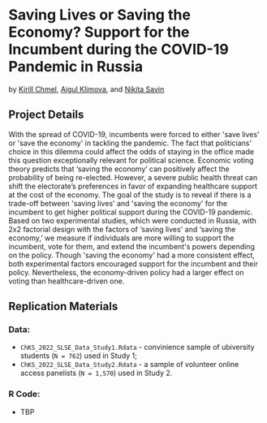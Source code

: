 # Saving Lives or Saving the Economy? Support for the Incumbent during the COVID-19 Pandemic in Russia

by [Kirill Chmel](https://www.hse.ru/en/staff/kirill.chmel), [Aigul Klimova](https://www.hse.ru/en/staff/klimova), and [Nikita Savin](https://www.hse.ru/en/org/persons/14291998)

## Project Details

With the spread of COVID-19, incumbents were forced to either 'save lives' or 'save the economy' in tackling the pandemic. The fact that politicians' choice in this dilemma could affect the odds of staying in the office made this question exceptionally relevant for political science. Economic voting theory predicts that ‘saving the economy’ can positively affect the probability of being re-elected. However, a severe public health threat can shift the electorate’s preferences in favor of expanding healthcare support at the cost of the economy. The goal of the study is to reveal if there is a trade-off between 'saving lives' and 'saving the economy' for the incumbent to get higher political support during the COVID-19 pandemic. Based on two experimental studies, which were conducted in Russia, with 2x2 factorial design with the factors of ‘saving lives' and ‘saving the economy,’ we measure if individuals are more willing to support the incumbent, vote for them, and extend the incumbent's powers depending on the policy. Though 'saving the economy' had a more consistent effect, both experimental factors encouraged support for the incumbent and their policy. Nevertheless, the economy-driven policy had a larger effect on voting than healthcare-driven one.

## Replication Materials

### Data:
- `ChKS_2022_SLSE_Data_Study1.Rdata` - convinience sample of ubiversity students (`N = 762`) used in Study 1;
- `ChKS_2022_SLSE_Data_Study2.Rdata` - a sample of volunteer online access panelists (`N = 1,570`) used in Study 2.

### R Code:
- TBP

